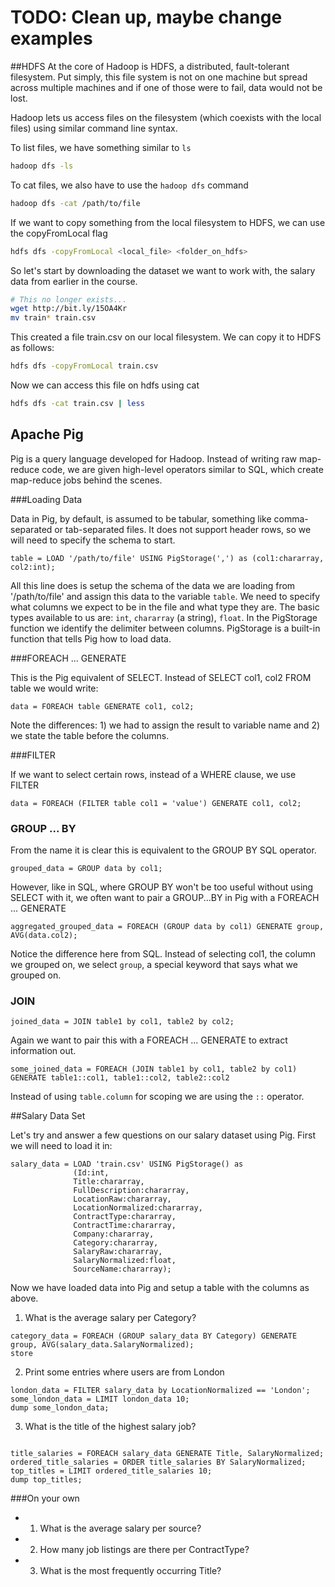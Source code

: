 # TODO: Clean up, maybe change examples

##HDFS
At the core of Hadoop is HDFS, a distributed, fault-tolerant filesystem.  Put simply, this file system is not on one machine but spread across multiple machines and if one of those were to fail, data would not be lost.

Hadoop lets us access files on the filesystem (which coexists with the local files) using similar command line syntax.

To list files, we have something similar to `ls`
```sh
hadoop dfs -ls
```

To cat files, we also have to use the `hadoop dfs` command
```sh
hadoop dfs -cat /path/to/file
```

If we want to copy something from the local filesystem to HDFS, we can use the copyFromLocal flag

```sh
hdfs dfs -copyFromLocal <local_file> <folder_on_hdfs>
```

So let's start by downloading the dataset we want to work with, the salary data from earlier in the course.

```sh
# This no longer exists...
wget http://bit.ly/15OA4Kr
mv train* train.csv
```

This created a file train.csv on our local filesystem.  We can copy it to HDFS as follows:

```sh
hdfs dfs -copyFromLocal train.csv
```

Now we can access this file on hdfs using cat
```sh
hdfs dfs -cat train.csv | less
```

## Apache Pig

Pig is a query language developed for Hadoop.  Instead of writing raw map-reduce code, we are given high-level operators similar to SQL, which create map-reduce jobs behind the scenes.

###Loading Data

Data in Pig, by default, is assumed to be tabular, something like comma-separated or tab-separated files.  It does not support header rows, so we will need to specify the schema to start.

```Pig
table = LOAD '/path/to/file' USING PigStorage(',') as (col1:chararray, col2:int);
```

All this line does is setup the schema of the data we are loading from '/path/to/file' and assign this data to the variable `table`.  We need to specify what columns we expect to be in the file and what type they are.  The basic types available to us are: `int`, `chararray` (a string), `float`.  In the PigStorage function we identify the delimiter between columns.  PigStorage is a built-in function that tells Pig how to load data.

###FOREACH ... GENERATE

This is the Pig equivalent of SELECT.  Instead of SELECT col1, col2 FROM table we would write:

```Pig
data = FOREACH table GENERATE col1, col2;
```
Note the differences: 1) we had to assign the result to variable name and 2) we state the table before the columns.

###FILTER

If we want to select certain rows, instead of a WHERE clause, we use FILTER

```Pig
data = FOREACH (FILTER table col1 = 'value') GENERATE col1, col2;
```

### GROUP ... BY

From the name it is clear this is equivalent to the GROUP BY SQL operator.

```Pig
grouped_data = GROUP data by col1;
```

However, like in SQL, where GROUP BY won't be too useful without using SELECT with it, we often want to pair a GROUP...BY in Pig with a FOREACH ... GENERATE

```Pig
aggregated_grouped_data = FOREACH (GROUP data by col1) GENERATE group, AVG(data.col2);
```

Notice the difference here from SQL.  Instead of selecting col1, the column we grouped on, we select `group`, a special keyword that says what we grouped on.

### JOIN

```Pig
joined_data = JOIN table1 by col1, table2 by col2;
```
Again we want to pair this with a FOREACH ...  GENERATE to extract information out.

```Pig
some_joined_data = FOREACH (JOIN table1 by col1, table2 by col1) GENERATE table1::col1, table1::col2, table2::col2
```
Instead of using `table.column` for scoping we are using the `::` operator.

##Salary Data Set

Let's try and answer a few questions on our salary dataset using Pig.  First we will need to load it in:

```Pig
salary_data = LOAD 'train.csv' USING PigStorage() as 
              (Id:int,
              Title:chararray,
              FullDescription:chararray,
              LocationRaw:chararray,
              LocationNormalized:chararray,
              ContractType:chararray,
              ContractTime:chararray,
              Company:chararray,
              Category:chararray,
              SalaryRaw:chararray,
              SalaryNormalized:float,
              SourceName:chararray);
```

Now we have loaded data into Pig and setup a table with the columns as above.

1) What is the average salary per Category?

```Pig
category_data = FOREACH (GROUP salary_data BY Category) GENERATE group, AVG(salary_data.SalaryNormalized);
store 
```

2) Print some entries where users are from London

```Pig
london_data = FILTER salary_data by LocationNormalized == 'London';
some_london_data = LIMIT london_data 10;
dump some_london_data;
```

3) What is the title of the highest salary job?

```Pig

title_salaries = FOREACH salary_data GENERATE Title, SalaryNormalized;
ordered_title_salaries = ORDER title_salaries BY SalaryNormalized;
top_titles = LIMIT ordered_title_salaries 10;
dump top_titles;
```

###On your own

- 1) What is the average salary per source?
- 2) How many job listings are there per ContractType?
- 3) What is the most frequently occurring Title?
